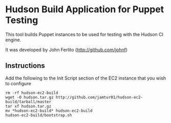 Hudson Build Application for Puppet Testing
===========================================

This tool builds Puppet instances to be used for testing with the Hudson CI engine.

It was developed by John Ferlito (http://github.com/johnf)

Instructions
------------

Add the following to the Init Script section of the EC2 instance that you wish to configure

	rm -rf hudson-ec2-build
	wget -O hudson.tar.gz http://github.com/jamtur01/hudson-ec2-build/tarball/master
	tar xf hudson.tar.gz
	mv *hudson-ec2-build* hudson-ec2-build
	hudson-ec2-build/bootstrap.sh
